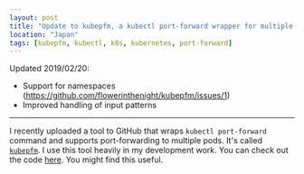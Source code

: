 ```yaml
---
layout: post
title: "Update to kubepfm, a kubectl port-forward wrapper for multiple pods"
location: "Japan"
tags: [kubepfm, kubectl, k8s, kubernetes, port-forward]
---
```


Updated 2019/02/20:
- Support for namespaces (https://github.com/flowerinthenight/kubepfm/issues/1)
- Improved handling of input patterns

---

I recently uploaded a tool to GitHub that wraps `kubectl port-forward` command and supports port-forwarding to multiple pods. It's called [`kubepfm`](https://github.com/flowerinthenight/kubepfm). I use this tool heavily in my development work. You can check out the code [here](https://github.com/flowerinthenight/kubepfm). You might find this useful.
